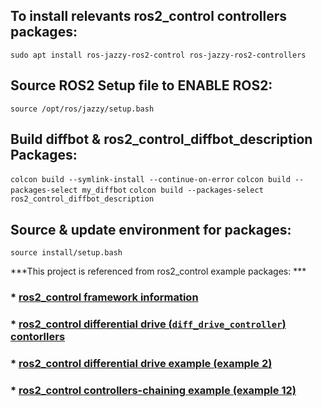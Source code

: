 ## To install relevants ros2_control controllers packages:
``sudo apt install ros-jazzy-ros2-control ros-jazzy-ros2-controllers``

## Source ROS2 Setup file to ENABLE ROS2:
``source /opt/ros/jazzy/setup.bash`` 

## Build **diffbot** & **ros2_control_diffbot_description** Packages:
``colcon build --symlink-install --continue-on-error`` 
``colcon build --packages-select my_diffbot`` 
``colcon build --packages-select ros2_control_diffbot_description`` 

## Source & update environment for packages:
``source install/setup.bash`` 

***This project is referenced from ros2_control example packages: ***
### * [ros2_control framework information](https://control.ros.org/jazzy/doc/ros2_control/doc/index.html)
### * [ros2_control differential drive (``diff_drive_controller``) contorllers](https://control.ros.org/jazzy/doc/ros2_control/doc/index.html)
### * [ros2_control differential drive example (example 2)](https://control.ros.org/jazzy/doc/ros2_control_demos/example_2/doc/userdoc.html)
### * [ros2_control controllers-chaining example (example 12)](https://control.ros.org/jazzy/doc/ros2_control_demos/example_12/doc/userdoc.html)